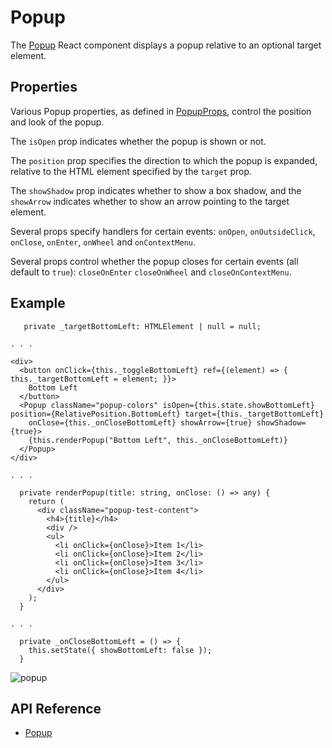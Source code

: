 # Popup

The [Popup]($ui-core) React component displays a popup relative to an optional target element.

## Properties

Various Popup properties, as defined in [PopupProps]($ui-core), control the position and look of the popup.

The `isOpen` prop indicates whether the popup is shown or not.

The `position` prop specifies the direction to which the popup is expanded, relative to the HTML element specified by the `target` prop.

The `showShadow` prop indicates whether to show a box shadow, and the `showArrow` indicates whether to show an arrow pointing to the target element.

Several props specify handlers for certain events:
`onOpen`,
`onOutsideClick`,
`onClose`,
`onEnter`,
`onWheel` and
`onContextMenu`.

Several props control whether the popup closes for certain events (all default to `true`):
`closeOnEnter`
`closeOnWheel` and
`closeOnContextMenu`.

## Example

```tsx
   private _targetBottomLeft: HTMLElement | null = null;

. . .

<div>
  <button onClick={this._toggleBottomLeft} ref={(element) => { this._targetBottomLeft = element; }}>
    Bottom Left
  </button>
  <Popup className="popup-colors" isOpen={this.state.showBottomLeft} position={RelativePosition.BottomLeft} target={this._targetBottomLeft}
    onClose={this._onCloseBottomLeft} showArrow={true} showShadow={true}>
    {this.renderPopup("Bottom Left", this._onCloseBottomLeft)}
  </Popup>
</div>

. . .

  private renderPopup(title: string, onClose: () => any) {
    return (
      <div className="popup-test-content">
        <h4>{title}</h4>
        <div />
        <ul>
          <li onClick={onClose}>Item 1</li>
          <li onClick={onClose}>Item 2</li>
          <li onClick={onClose}>Item 3</li>
          <li onClick={onClose}>Item 4</li>
        </ul>
      </div>
    );
  }

. . .

  private _onCloseBottomLeft = () => {
    this.setState({ showBottomLeft: false });
  }

```

![popup](./images/Popup.png "Popup")

## API Reference

* [Popup]($ui-core:Popup)

